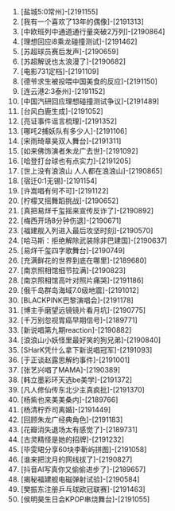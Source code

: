 
1. [盐城5:0常州]-[2191155]
1. [我有一个喜欢了13年的偶像]-[2191313]
1. [中欧班列中通道通行量突破2万列]-[2190864]
1. [理想回应i8乘龙碰撞测试]-[2191462]
1. [苏超球员赛后发声]-[2190659]
1. [苏超解说也太浪漫了]-[2190682]
1. [电影731定档]-[2191109]
1. [德爷求生被投喂中国美食的反应]-[2191150]
1. [连云港2:3泰州]-[2191152]
1. [中国汽研回应理想碰撞测试争议]-[2191489]
1. [台风白鹿生成]-[2191052]
1. [亮证事件谣言梳理]-[2191352]
1. [哪吒2捕妖队有多少人]-[2191106]
1. [宋雨琦章昊双人舞台]-[2191311]
1. [如来佛饰演者朱龙广去世]-[2191092]
1. [哈登打台球也有点实力]-[2191205]
1. [世上没有浪浪山 人人都在浪浪山]-[2190865]
1. [宿迁0:1无锡]-[2191154]
1. [许嵩唱有何不可]-[2191122]
1. [柠檬叉摇舞蹈挑战]-[2190652]
1. [真把易烊千玺摇来宣传反诈了]-[2190892]
1. [梅西开场8分钟伤退]-[2190671]
1. [福建舰入列进入最后攻坚时刻]-[2190570]
1. [哈马斯：拒绝解除武装除非巴建国]-[2190637]
1. [易烊千玺四字歌舞台]-[2190749]
1. [充满鲜花的世界到底在哪里]-[2189680]
1. [南京照相馆细节拉满]-[2190823]
1. [南京照相馆高叶对照片痛哭]-[2191186]
1. [俄千岛群岛海域7.0级地震]-[2191012]
1. [BLACKPINK巴黎演唱会]-[2191178]
1. [博主手磨望远镜镜片看月坑]-[2190775]
1. [千万别忽视胃癌早期信号]-[2189771]
1. [新说唱第九期reaction]-[2190882]
1. [浪浪山小妖怪里最好笑的狗兄弟]-[2190840]
1. [SHarK凭什么拿下新说唱冠军]-[2191093]
1. [于正谈赵露思解约事件]-[2191001]
1. [张艺兴唱了MAMA]-[2190389]
1. [韩立墨彩环天选be美学]-[2191372]
1. [凡人修仙传东北少主真疯批]-[2191370]
1. [杨紫也来美美桑内]-[2189766]
1. [杨清柠乔司离婚]-[2191449]
1. [回顾朱龙广经典角色]-[2191183]
1. [花瓣消失退场太有感觉了]-[2189731]
1. [古灵精怪是她的招牌]-[2191232]
1. [毕雯珺分享60块李靳屿拼图]-[2191058]
1. [谁来把沈月的网线拔了]-[2190827]
1. [抖音AI写真你又偷偷进步了]-[2189657]
1. [揭秘福建舰电磁弹射试验]-[2190584]
1. [樊振东注册乒乓球欧冠联赛]-[2191463]
1. [侯明昊生日会KPOP串烧舞台]-[2191055]